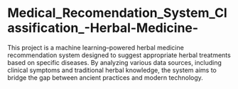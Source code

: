 # Medical_Recomendation_System_Classification_-Herbal-Medicine-
​This project is a machine learning–powered herbal medicine recommendation system designed to suggest appropriate herbal treatments based on specific diseases. By analyzing various data sources, including clinical symptoms and traditional herbal knowledge, the system aims to bridge the gap between ancient practices and modern technology.
